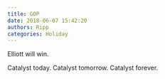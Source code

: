 ```yaml
---
title: GOP
date: 2018-06-07 15:42:20
authors: Ripp
categories: Holiday
---
```


 Elliott will win. 

Catalyst today.
Catalyst tomorrow.
Catalyst forever.